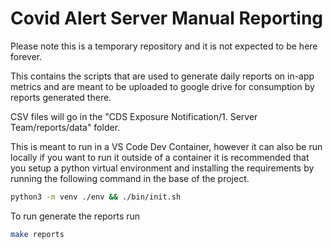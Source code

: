 # Covid Alert Server Manual Reporting

Please note this is a temporary repository and it is not expected to be here forever. 

This contains the scripts that are used to generate daily reports on in-app metrics and are meant to be uploaded to google drive for consumption by reports generated there. 

CSV files will go in the "CDS Exposure Notification/1. Server Team/reports/data" folder.

This is meant to run in a VS Code Dev Container, however it can also be run locally if you want to run it outside of a container it is recommended that you setup a python virtual environment and installing the requirements by running the following command in the base of the project.

```sh
python3 -m venv ./env && ./bin/init.sh
```
To run generate the reports run 

```sh 
make reports
```
